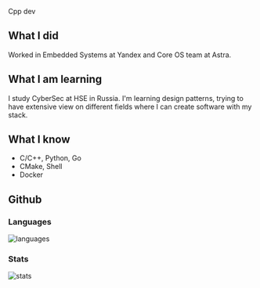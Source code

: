 Cpp dev

## What I did

Worked in Embedded Systems at Yandex and Core OS team at Astra.

## What I am learning

I study CyberSec at HSE in Russia. I'm learning
design patterns, trying to have extensive view on different
fields where I can create software with my stack.

## What I know

- C/C++, Python, Go
- CMake, Shell
- Docker

## Github

### Languages

<img alt="languages" src="https://github-readme-stats.vercel.app/api/top-langs?layout=donut&langs_count=4&username=AshFungor&theme=github_dark"/>

### Stats

<img alt="stats" src="https://github-readme-stats.vercel.app/api?username=AshFungor&theme=github_dark&show_icons=true&show=reviews,prs_merged,prs_merged_percentage&hide=commits,issues"/>



